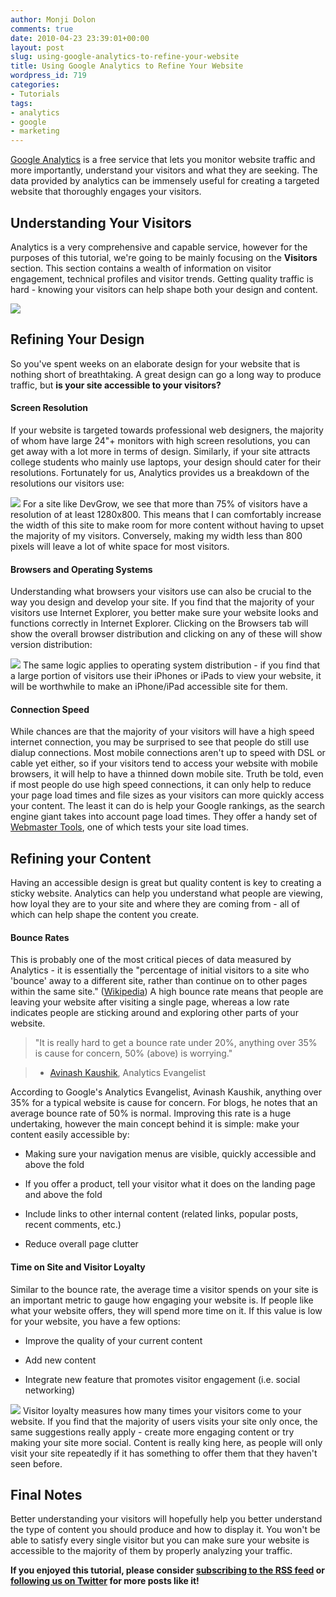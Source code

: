 ```yaml
---
author: Monji Dolon
comments: true
date: 2010-04-23 23:39:01+00:00
layout: post
slug: using-google-analytics-to-refine-your-website
title: Using Google Analytics to Refine Your Website
wordpress_id: 719
categories:
- Tutorials
tags:
- analytics
- google
- marketing
---
```


[Google Analytics](http://www.google.com/analytics) is a free service that lets you monitor website traffic and more importantly, understand your visitors and what they are seeking.  The data provided by analytics can be immensely useful for creating a targeted website that thoroughly engages your visitors.



## Understanding Your Visitors


Analytics is a very comprehensive and capable service, however for the purposes of this tutorial, we're going to be mainly focusing on the **Visitors** section.  This section contains a wealth of information on visitor engagement, technical profiles and visitor trends.  Getting quality traffic is hard - knowing your visitors can help shape both your design and content.

![](http://devgrow.s3.amazonaws.com/assets/images/cap1.gif)


## Refining Your Design


So you've spent weeks on an elaborate design for your website that is nothing short of breathtaking.  A great design can go a long way to produce traffic, but **is your site accessible to your visitors?**



#### Screen Resolution


If your website is targeted towards professional web designers, the majority of whom have large 24"+ monitors with high screen resolutions, you can get away with a lot more in terms of design.  Similarly, if your site attracts college students who mainly use laptops, your design should cater for their resolutions.  Fortunately for us, Analytics provides us a breakdown of the resolutions our visitors use:

![](http://devgrow.s3.amazonaws.com/assets/images/cap3.gif)
For a site like DevGrow, we see that more than 75% of visitors have a resolution of at least 1280x800.  This means that I can comfortably increase the width of this site to make room for more content without having to upset the majority of my visitors.  Conversely, making my width less than 800 pixels will leave a lot of white space for most visitors.


#### Browsers and Operating Systems


Understanding what browsers your visitors use can also be crucial to the way you design and develop your site.  If you find that the majority of your visitors use Internet Explorer, you better make sure your website looks and functions correctly in Internet Explorer.  Clicking on the Browsers tab will show the overall browser distribution and clicking on any of these will show version distribution:

![](http://devgrow.s3.amazonaws.com/assets/images/cap4.gif)
The same logic applies to operating system distribution - if you find that a large portion of visitors use their iPhones or iPads to view your website, it will be worthwhile to make an iPhone/iPad accessible site for them.


#### Connection Speed


While chances are that the majority of your visitors will have a high speed internet connection, you may be surprised to see that people do still use dialup connections.  Most mobile connections aren't up to speed with DSL or cable yet either, so if your visitors tend to access your website with mobile browsers, it will help to have a thinned down mobile site.  Truth be told, even if most people do use high speed connections, it can only help to reduce your page load times and file sizes as your visitors can more quickly access your content.  The least it can do is help your Google rankings, as the search engine giant takes into account page load times.  They offer a handy set of [Webmaster Tools](http://www.google.com/webmasters/tools/), one of which tests your site load times.


## Refining your Content


Having an accessible design is great but quality content is key to creating a sticky website.  Analytics can help you understand what people are viewing, how loyal they are to your site and where they are coming from - all of which can help shape the content you create.


#### Bounce Rates


This is probably one of the most critical pieces of data measured by Analytics - it is essentially the "percentage of initial visitors to a site who 'bounce' away to a different site, rather than continue on to other pages within the same site." ([Wikipedia](http://en.wikipedia.org/wiki/Bounce_rate))  A high bounce rate means that people are leaving your website after visiting a single page, whereas a low rate indicates people are sticking around and exploring other parts of your website.


> "It is really hard to get a bounce rate under 20%, anything over 35% is cause for concern, 50% (above) is worrying."

>
> - [Avinash Kaushik](http://www.kaushik.net/avinash/), Analytics Evangelist


According to Google's Analytics Evangelist, Avinash Kaushik, anything over 35% for a typical website is cause for concern.  For blogs, he notes that an average bounce rate of 50% is normal.  Improving this rate is a huge undertaking, however the main concept behind it is simple: make your content easily accessible by:




  * Making sure your navigation menus are visible, quickly accessible and above the fold


  * If you offer a product, tell your visitor what it does on the landing page and above the fold


  * Include links to other internal content (related links, popular posts, recent comments, etc.)


  * Reduce overall page clutter




#### Time on Site and Visitor Loyalty


Similar to the bounce rate, the average time a visitor spends on your site is an important metric to gauge how engaging your website is.  If people like what your website offers, they will spend more time on it.  If this value is low for your website, you have a few options:




  * Improve the quality of your current content


  * Add new content


  * Integrate new feature that promotes visitor engagement (i.e. social networking)


![](http://devgrow.s3.amazonaws.com/assets/images/cap5.gif)
Visitor loyalty measures how many times your visitors come to your website.  If you find that the majority of users visits your site only once, the same suggestions really apply - create more engaging content or try making your site more social.  Content is really king here, as people will only visit your site repeatedly if it has something to offer them that they haven't seen before.


## Final Notes


Better understanding your visitors will hopefully help you better understand the type of content you should produce and how to display it.  You won't be able to satisfy every single visitor but you can make sure your website is accessible to the majority of them by properly analyzing your traffic.

**If you enjoyed this tutorial, please consider [subscribing to the RSS feed](http://feeds.feedburner.com/devgrow) or [following us on Twitter](http://twitter.com/ThinkDevGrow) for more posts like it!**
